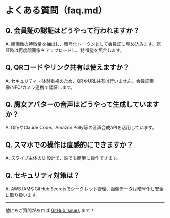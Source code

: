 # よくある質問（faq.md）

## Q. 会員証の認証はどうやって行われますか？
A. 顔画像の特徴量を抽出し、暗号化トークンとして会員証に埋め込みます。認証時は再度顔画像をアップロードし、特徴量を照合します。

## Q. QRコードやリンク共有は使えますか？
A. セキュリティ・体験重視のため、QRやURL共有は行いません。会員証画像/NFC/カメラ連携で認証します。

## Q. 魔女アバターの音声はどうやって生成していますか？
A. DifyやClaude Code、Amazon Polly等の音声合成APIを活用しています。

## Q. スマホでの操作は直感的にできますか？
A. スワイプ主体のUI設計で、誰でも簡単に操作できます。

## Q. セキュリティ対策は？
A. AWS IAMやGitHub Secretsでシークレット管理、画像データは暗号化し安全に取り扱います。

---

他にもご質問があれば [GitHub Issues](https://github.com/20m61/kawaii-profile-book/issues) まで！
